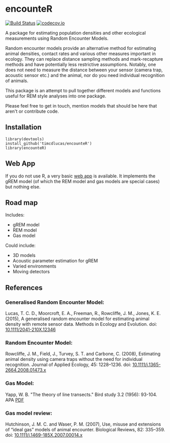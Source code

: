 encounteR
==========

[![Build Status](https://travis-ci.org/timcdlucas/encounteR.svg)](https://travis-ci.org/timcdlucas/encounteR)
[![codecov.io](https://codecov.io/github/timcdlucas/encounteR/coverage.svg?branch=master)](https://codecov.io/github/timcdlucas/encounteR?branch=master)

A package for estimating population densities and other ecological measurements using Random Encounter Models.

Random encounter models provide an alternative method for estimating animal densities, contact rates and various other measures important in ecology.
They can replace distance sampling methods and mark-recapture methods and have potentially less restrictive assumptions.
Notably, one does not need to measure the distance between your sensor (camera trap, acoustic sensor etc.) and the animal, nor do you need individual recognition of animals.

This package is an attempt to pull together different models and functions useful for REM style analyses into one package.

Please feel free to get in touch, mention models that should be here that aren't or contribute code.


Installation
-------------

    library(devtools)
    install_github('timcdlucas/encounteR')
    library(encounteR)





Web App
-------

If you do not use R, a very basic [web app](https://timcdlucas.shinyapps.io/gremApp) is available.
It implements the gREM model (of which the REM model and gas models are special cases) but nothing else.


Road map
---------

Includes:
- gREM model
- REM model
- Gas model

Could include:
- 3D models
- Acoustic parameter estimation for gREM
- Varied environments
- Moving detectors





References
-----------

### Generalised Random Encounter Model:
Lucas, T. C. D., Moorcroft, E. A., Freeman, R., Rowcliffe, J. M., Jones, K. E. (2015), A generalised random encounter model for estimating animal density with remote sensor data. Methods in Ecology and Evolution. doi: [10.1111/2041-210X.12346](http://onlinelibrary.wiley.com/doi/10.1111/2041-210X.12346/full)

### Random Encounter Model:
Rowcliffe, J. M., Field, J., Turvey, S. T. and Carbone, C. (2008), Estimating animal density using camera traps without the need for individual recognition. Journal of Applied Ecology, 45: 1228–1236. doi: [10.1111/j.1365-2664.2008.01473.x](http://onlinelibrary.wiley.com/doi/10.1111/j.1365-2664.2008.01473.x/full)

### Gas Model:
Yapp, W. B. "The theory of line transects." Bird study 3.2 (1956): 93-104.
APA	[PDF](http://www.tandfonline.com/doi/pdf/10.1080/00063655609475840)

### Gas model review:

Hutchinson, J. M. C. and Waser, P. M. (2007), Use, misuse and extensions of “ideal gas” models of animal encounter. Biological Reviews, 82: 335–359. doi: [10.1111/j.1469-185X.2007.00014.x](http://onlinelibrary.wiley.com/doi/10.1111/j.1469-185X.2007.00014.x/abstract)



